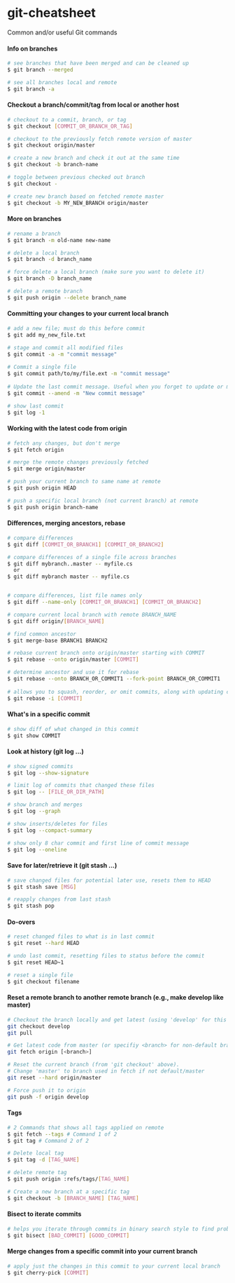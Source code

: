 # git-cheatsheet
Common and/or useful Git commands

#### Info on branches
```bash
# see branches that have been merged and can be cleaned up 
$ git branch --merged 

# see all branches local and remote 
$ git branch -a 
```

#### Checkout a branch/commit/tag from local or another host
```bash
# checkout to a commit, branch, or tag
$ git checkout [COMMIT_OR_BRANCH_OR_TAG] 

# checkout to the previously fetch remote version of master
$ git checkout origin/master  

# create a new branch and check it out at the same time
$ git checkout -b branch-name 

# toggle between previous checked out branch
$ git checkout -  

# create new branch based on fetched remote master 
$ git checkout -b MY_NEW_BRANCH origin/master 
```

#### More on branches
```bash
# rename a branch
$ git branch -m old-name new-name 

# delete a local branch
$ git branch -d branch_name 

# force delete a local branch (make sure you want to delete it)
$ git branch -D branch_name 

# delete a remote branch
$ git push origin --delete branch_name 
```

#### Committing your changes to your current local branch
```bash
# add a new file; must do this before commit
$ git add my_new_file.txt 

# stage and commit all modified files 
$ git commit -a -m "commit message"   
 
# Commit a single file
$ git commit path/to/my/file.ext -m "commit message"
 
# Update the last commit message. Useful when you forget to update or mess up the commit message
$ git commit --amend -m "New commit message" 

# show last commit
$ git log -1 
```
   
#### Working with the latest code from origin
```bash
# fetch any changes, but don't merge
$ git fetch origin     

# merge the remote changes previously fetched
$ git merge origin/master  

# push your current branch to same name at remote
$ git push origin HEAD  

# push a specific local branch (not current branch) at remote
$ git push origin branch-name 
```

####  Differences, merging ancestors, rebase
```bash
# compare differences
$ git diff [COMMIT_OR_BRANCH1] [COMMIT_OR_BRANCH2]

# compare differences of a single file across branches
$ git diff mybranch..master -- myfile.cs
  or
$ git diff mybranch master -- myfile.cs


# compare differences, list file names only
$ git diff --name-only [COMMIT_OR_BRANCH1] [COMMIT_OR_BRANCH2]

# compare current local branch with remote BRANCH_NAME  
$ git diff origin/[BRANCH_NAME] 

# find common ancestor
$ git merge-base BRANCH1 BRANCH2  

# rebase current branch onto origin/master starting with COMMIT
$ git rebase --onto origin/master [COMMIT] 

# determine ancestor and use it for rebase
$ git rebase --onto BRANCH_OR_COMMIT1 --fork-point BRANCH_OR_COMMIT1
  
# allows you to squash, reorder, or omit commits, along with updating commit messages
$ git rebase -i [COMMIT]  
```

#### What's in a specific commit
```bash
# show diff of what changed in this commit 
$ git show COMMIT 
```

#### Look at history (git log ...)
```bash
# show signed commits 
$ git log --show-signature 

# limit log of commits that changed these files
$ git log -- [FILE_OR_DIR_PATH]

# show branch and merges  
$ git log --graph  

# show inserts/deletes for files
$ git log --compact-summary

# show only 8 char commit and first line of commit message  
$ git log --oneline  
```

#### Save for later/retrieve it (git stash ...)
```bash
# save changed files for potential later use, resets them to HEAD
$ git stash save [MSG]  

# reapply changes from last stash
$ git stash pop  
```

#### Do-overs
```bash
# reset changed files to what is in last commit
$ git reset --hard HEAD  

# undo last commit, resetting files to status before the commit
$ git reset HEAD~1 

# reset a single file
$ git checkout filename
```  

#### Reset a remote branch to another remote branch (e.g., make develop like master)
```bash
# Checkout the branch locally and get latest (using 'develop' for this example)
git checkout develop
git pull

# Get latest code from master (or specifiy <branch> for non-default branch)
git fetch origin [<branch>]

# Reset the current branch (from 'git checkout' above). 
# Change 'master' to branch used in fetch if not default/master
git reset --hard origin/master 

# Force push it to origin 
git push -f origin develop
```

#### Tags
```bash
# 2 Commands that shows all tags applied on remote
$ git fetch --tags # Command 1 of 2
$ git tag # Command 2 of 2

# Delete local tag
$ git tag -d [TAG_NAME]  

# delete remote tag
$ git push origin :refs/tags/[TAG_NAME] 

# Create a new branch at a specific tag
$ git checkout -b [BRANCH_NAME] [TAG_NAME] 
```

#### Bisect to iterate commits
```bash
# helps you iterate through commits in binary search style to find problem
$ git bisect [BAD_COMMIT] [GOOD_COMMIT]  
```

#### Merge changes from a specific commit into your current branch
```bash
# apply just the changes in this commit to your current local branch
$ git cherry-pick [COMMIT]  
```
